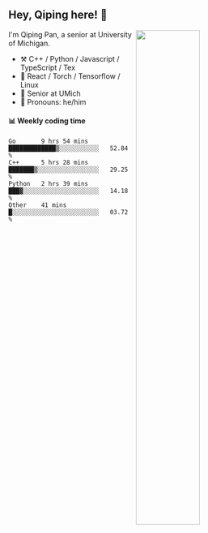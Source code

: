 

## Hey, Qiping here! :wave:

[<img align="right" width="50%" src="https://github-readme-stats.vercel.app/api?username=ppppqp&theme=dark&show_icons=true">](https://metrics.lecoq.io/ppppqp?template=classic)


I'm Qiping Pan, a senior at University of Michigan.

-   :hammer_and_pick: C++ / Python / Javascript / TypeScript / Tex
-   :pencil: React / Torch / Tensorflow / Linux 
-   :seedling: Senior at UMich
-   :man: Pronouns: he/him



#### :bar_chart: Weekly coding time

<!--START_SECTION:waka-->
```text
Go       9 hrs 54 mins   █████████████▒░░░░░░░░░░░   52.84 % 
C++      5 hrs 28 mins   ███████▒░░░░░░░░░░░░░░░░░   29.25 % 
Python   2 hrs 39 mins   ███▓░░░░░░░░░░░░░░░░░░░░░   14.18 % 
Other    41 mins         █░░░░░░░░░░░░░░░░░░░░░░░░   03.72 % 
```
<!--END_SECTION:waka-->
